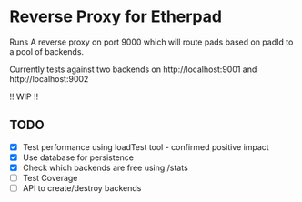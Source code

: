 # Reverse Proxy for Etherpad

Runs A reverse proxy on port 9000 which will route pads based on padId to a pool of backends.

Currently tests against two backends on http://localhost:9001 and http://localhost:9002

!! WIP !!

## TODO
- [x] Test performance using loadTest tool - confirmed positive impact
- [x] Use database for persistence
- [x] Check which backends are free using /stats
- [ ] Test Coverage
- [ ] API to create/destroy backends
